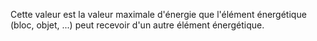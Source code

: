 Cette valeur est la valeur maximale d'énergie que l'élément énergétique (bloc, objet, ...) peut recevoir d'un autre élément énergétique.
